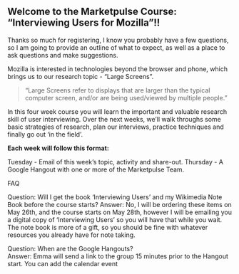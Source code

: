 
<h2>Welcome to the Marketpulse Course: “Interviewing Users for Mozilla”!!</h2>

Thanks so much for registering, I know you probably have a few questions, so I am going to provide an outline of what to expect, as well as a place to ask questions and make suggestions.

Mozilla is interested in technologies beyond the browser and phone, which brings us to our research topic - “Large Screens”.

<blockquote>“Large Screens refer to displays that are larger than the typical computer screen, and/or are being used/viewed by multiple people.”</blockquote>

In this four week course you will learn the important and valuable research skill of user interviewing. Over the next weeks, we’ll walk throughs some basic strategies of research, plan our interviews, practice techniques and finally go out ‘in the field’.

**Each week will follow this format:**

Tuesday  - Email of this week’s topic, activity and share-out.
Thursday - A Google Hangout with one or more of the Marketpulse Team.

FAQ

Question:  Will I get the book ‘Interviewing Users’ and my Wikimedia Note Book before the course starts?
Answer: No, I will be ordering these items on May 26th, and the course starts on May 28th, however I will be emailing you a digital copy of ‘Interviewing Users’ so you will have that while you wait.  The note book is more of a gift, so you should be fine with whatever resources you already have for note taking.   

Question:  When are the Google Hangouts?  
Answer:  Emma will send a link to the group 15 minutes prior to the Hangout start.  You can add the calendar event